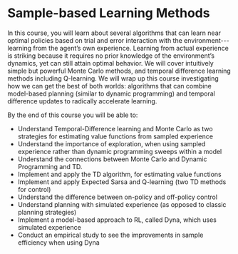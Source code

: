 # Sample-based Learning Methods

In this course, you will learn about several algorithms that can learn near optimal policies based on trial and error interaction with the environment---learning from the agent’s own experience. Learning from actual experience is striking because it requires no prior knowledge of the environment’s dynamics, yet can still attain optimal behavior. We will cover intuitively simple but powerful Monte Carlo methods, and temporal difference learning methods including Q-learning. We will wrap up this course investigating how we can get the best of both worlds: algorithms that can combine model-based planning (similar to dynamic programming) and temporal difference updates to radically accelerate learning.

By the end of this course you will be able to:

- Understand Temporal-Difference learning and Monte Carlo as two strategies for estimating value functions from sampled experience
- Understand the importance of exploration, when using sampled experience rather than dynamic programming sweeps within a model
- Understand the connections between Monte Carlo and Dynamic Programming and TD.
- Implement and apply the TD algorithm, for estimating value functions
- Implement and apply Expected Sarsa and Q-learning (two TD methods for control)
- Understand the difference between on-policy and off-policy control
- Understand planning with simulated experience (as opposed to classic planning strategies)
- Implement a model-based approach to RL, called Dyna, which uses simulated experience
- Conduct an empirical study to see the improvements in sample efficiency when using Dyna
